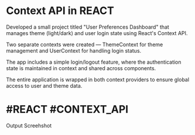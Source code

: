 # Context API in REACT

Developed a small project titled "User Preferences Dashboard" that manages theme (light/dark) and user login state using React's Context API. 

Two separate contexts were created — ThemeContext for theme management and UserContext for handling login status. 

The app includes a simple login/logout feature, where the authentication state is maintained in context and shared across components. 

The entire application is wrapped in both context providers to ensure global access to user and theme data.

# #REACT #CONTEXT_API

Output Screehshot

![]()

![]()
